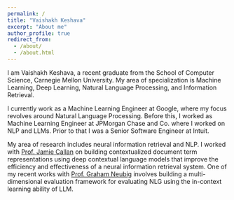 ```yaml
---
permalink: /
title: "Vaishakh Keshava"
excerpt: "About me"
author_profile: true
redirect_from: 
  - /about/
  - /about.html
---
```


I am Vaishakh Keshava, a recent graduate from the School of Computer Science, Carnegie Mellon University. My area of specialization is Machine Learning, Deep Learning, Natural Language Processing, and Information Retrieval. 

I currently work as a Machine Learning Engineer at Google, where my focus revolves around Natural Language Processing. Before this, I  worked as Machine Learning Engineer at JPMorgan Chase and Co. where I worked on NLP and LLMs. Prior to that I was a Senior Software Engineer at Intuit.

My area of research includes neural information retrieval and NLP. I worked with [Prof. Jamie Callan](http://www.cs.cmu.edu/~callan/) on building contextualized document term representations using deep contextual language models that improve the efficiency and effectiveness of a neural information retrieval system. One of my recent works with [Prof. Graham Neubig](http://www.phontron.com/) involves building a multi-dimensional evaluation framework for evaluating NLG using the in-context learning ability of LLM.